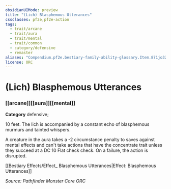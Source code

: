 ```yaml
---
obsidianUIMode: preview
title: "(Lich) Blasphemous Utterances"
cssclasses: pf2e,pf2e-action
tags:
  - trait/arcane
  - trait/aura
  - trait/mental
  - trait/common
  - category/defensive
  - remaster
aliases: "Compendium.pf2e.bestiary-family-ability-glossary.Item.871jo3ZGnybF6dC8"
license: ORC
---
```

# (Lich) Blasphemous Utterances

### [[arcane]][[aura]][[mental]]

**Category** defensive; 




10 feet. The lich is accompanied by a constant echo of blasphemous murmurs and tainted whispers.

A creature in the aura takes a -2 circumstance penalty to saves against mental effects and can't take actions that have the concentrate trait unless they succeed at a DC 10 Flat check check. On a failure, the action is disrupted.

[[Bestiary Effects/Effect_ Blasphemous Utterances|Effect: Blasphemous Utterances]]

*Source: Pathfinder Monster Core*
*ORC*